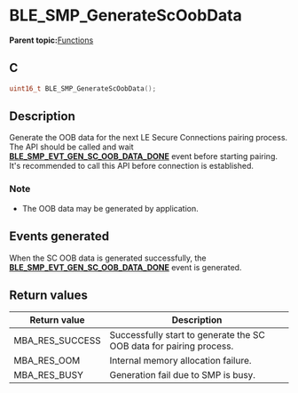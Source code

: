 # BLE\_SMP\_GenerateScOobData

**Parent topic:**[Functions](GUID-9CB8F27C-7921-4D62-8EBB-A41DD9F9D4D4.md)

## C

```c
uint16_t BLE_SMP_GenerateScOobData();
```

## Description

Generate the OOB data for the next LE Secure Connections pairing process.<br />The API should be called and wait **[BLE\_SMP\_EVT\_GEN\_SC\_OOB\_DATA\_DONE](GUID-DA3C91C3-3ACA-4850-B469-FDF748DD2D87.md)** event before starting pairing.<br />It's recommended to call this API before connection is established.

### Note

-   The OOB data may be generated by application.


## Events generated

When the SC OOB data is generated successfully, the **[BLE\_SMP\_EVT\_GEN\_SC\_OOB\_DATA\_DONE](GUID-DA3C91C3-3ACA-4850-B469-FDF748DD2D87.md)** event is generated.

## Return values

|Return value|Description|
|------------|-----------|
|MBA\_RES\_SUCCESS|Successfully start to generate the SC OOB data for pairing process.|
|MBA\_RES\_OOM|Internal memory allocation failure.|
|MBA\_RES\_BUSY|Generation fail due to SMP is busy.|


